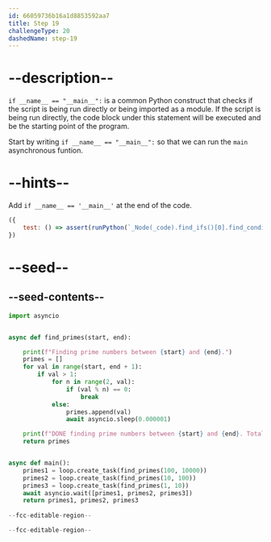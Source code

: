 ```yaml
---
id: 66059736b16a1d8853592aa7
title: Step 19
challengeType: 20
dashedName: step-19
---
```


# --description--

`if __name__ == "__main__":` is a common Python construct that checks if the script is being run directly or being imported as a module. If the script is being run directly, the code block under this statement will be executed and be the starting point of the program.

Start by writing `if __name__ == "__main__":` so that we can run the `main` asynchronous funtion.

# --hints--

Add `if __name__ == '__main__'` at the end of the code.


```js
({
    test: () => assert(runPython(`_Node(_code).find_ifs()[0].find_conditions()[0].is_equivalent("__name__ == '__main__'")`))
})
```

# --seed--

## --seed-contents--

```py
import asyncio


async def find_primes(start, end):

    print(f"Finding prime numbers between {start} and {end}.")
    primes = []
    for val in range(start, end + 1):
        if val > 1:
            for n in range(2, val):
                if (val % n) == 0:
                    break
            else:
                primes.append(val)
                await asyncio.sleep(0.000001)

    print(f"DONE finding prime numbers between {start} and {end}. Total: {len(primes)}")
    return primes


async def main():
    primes1 = loop.create_task(find_primes(100, 10000))
    primes2 = loop.create_task(find_primes(10, 100))
    primes3 = loop.create_task(find_primes(1, 10))
    await asyncio.wait([primes1, primes2, primes3])
    return primes1, primes2, primes3
    
--fcc-editable-region--

--fcc-editable-region--
